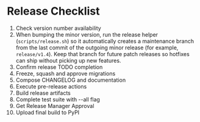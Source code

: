 # Release Checklist

1. Check version number availability
2. When bumping the minor version, run the release helper (`scripts/release.sh`) so it automatically creates a maintenance branch from the last commit of the outgoing minor release (for example, `release/v1.4`). Keep that branch for future patch releases so hotfixes can ship without picking up new features.
3. Confirm release TODO completion
4. Freeze, squash and approve migrations
5. Compose CHANGELOG and documentation
6. Execute pre-release actions
7. Build release artifacts
8. Complete test suite with --all flag
9. Get Release Manager Approval
10. Upload final build to PyPI
